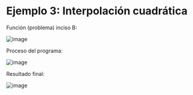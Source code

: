 # Ejemplo 3: Interpolación cuadrática 

Función (problema) inciso B:

![image](https://github.com/22030130/Numerical-Methods-/assets/147437999/ce09e13c-ccf5-4d2e-ab6a-a4c84a5c0ee6)

Proceso del programa:

![image](https://github.com/22030130/Numerical-Methods-/assets/147437999/0846c407-dc51-4256-9353-3c13435e46b7)

Resultado final:

![image](https://github.com/22030130/Numerical-Methods-/assets/147437999/be5604c2-64ff-4429-8f95-b7dd57526b1b)


